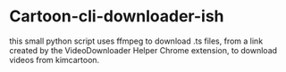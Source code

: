 # Cartoon-cli-downloader-ish
this small python script uses ffmpeg to download .ts files, from a link created by the VideoDownloader Helper Chrome extension, to download videos from kimcartoon.
